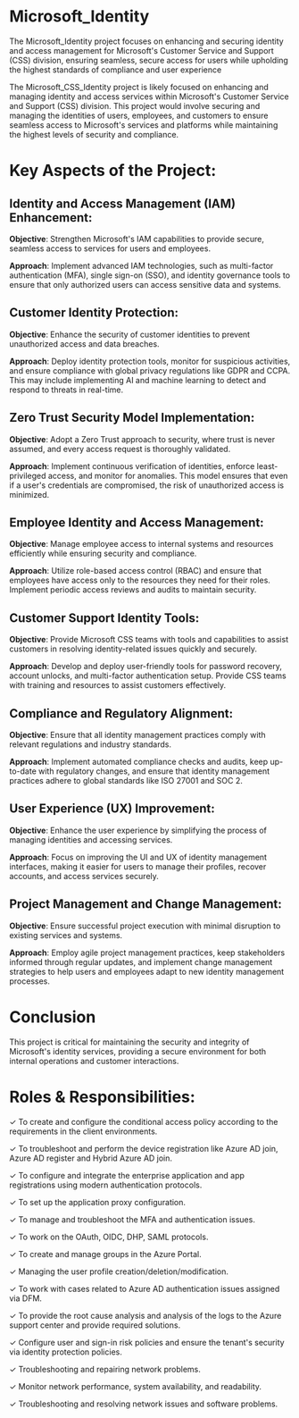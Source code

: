 # Microsoft_Identity
The Microsoft_Identity project focuses on enhancing and securing identity and access management for Microsoft's Customer Service and Support (CSS) division, ensuring seamless, secure access for users while upholding the highest standards of compliance and user experience

The Microsoft_CSS_Identity project is likely focused on enhancing and managing identity and access services within Microsoft's Customer Service and Support (CSS) division. This project would involve securing and managing the identities of users, employees, and customers to ensure seamless access to Microsoft's services and platforms while maintaining the highest levels of security and compliance.

# Key Aspects of the Project:

## Identity and Access Management (IAM) Enhancement:

**Objective**: Strengthen Microsoft's IAM capabilities to provide secure, seamless access to services for users and employees.

**Approach**: Implement advanced IAM technologies, such as multi-factor authentication (MFA), single sign-on (SSO), and identity governance tools to ensure that only authorized users can access sensitive data and systems.

## Customer Identity Protection:

**Objective**: Enhance the security of customer identities to prevent unauthorized access and data breaches.

**Approach**: Deploy identity protection tools, monitor for suspicious activities, and ensure compliance with global privacy regulations like GDPR and CCPA. This may include implementing AI and machine learning to detect and respond to threats in real-time.

## Zero Trust Security Model Implementation:

**Objective**: Adopt a Zero Trust approach to security, where trust is never assumed, and every access request is thoroughly validated.

**Approach**: Implement continuous verification of identities, enforce least-privileged access, and monitor for anomalies. This model ensures that even if a user's credentials are compromised, the risk of unauthorized access is minimized.

## Employee Identity and Access Management:

**Objective**: Manage employee access to internal systems and resources efficiently while ensuring security and compliance.

**Approach**: Utilize role-based access control (RBAC) and ensure that employees have access only to the resources they need for their roles. Implement periodic access reviews and audits to maintain security.

## Customer Support Identity Tools:

**Objective**: Provide Microsoft CSS teams with tools and capabilities to assist customers in resolving identity-related issues quickly and securely.

**Approach**: Develop and deploy user-friendly tools for password recovery, account unlocks, and multi-factor authentication setup. Provide CSS teams with training and resources to assist customers effectively.

## Compliance and Regulatory Alignment:

**Objective**: Ensure that all identity management practices comply with relevant regulations and industry standards.

**Approach**: Implement automated compliance checks and audits, keep up-to-date with regulatory changes, and ensure that identity management practices adhere to global standards like ISO 27001 and SOC 2.

## User Experience (UX) Improvement:

**Objective**: Enhance the user experience by simplifying the process of managing identities and accessing services.

**Approach**: Focus on improving the UI and UX of identity management interfaces, making it easier for users to manage their profiles, recover accounts, and access services securely.

## Project Management and Change Management:

**Objective**: Ensure successful project execution with minimal disruption to existing services and systems.

**Approach**: Employ agile project management practices, keep stakeholders informed through regular updates, and implement change management strategies to help users and employees adapt to new identity management processes.

# Conclusion

This project is critical for maintaining the security and integrity of Microsoft's identity services, providing a secure environment for both internal operations and customer interactions.


# Roles & Responsibilities:

✓ To create and configure the conditional access policy according to the requirements in the client environments.

✓ To troubleshoot and perform the device registration like Azure AD join, Azure AD register and Hybrid Azure AD join.

✓ To configure and integrate the enterprise application and app registrations using modern authentication protocols.

✓ To set up the application proxy configuration.

✓ To manage and troubleshoot the MFA and authentication issues.

✓ To work on the OAuth, OIDC, DHP, SAML protocols.

✓ To create and manage groups in the Azure Portal.

✓ Managing the user profile creation/deletion/modification.

✓ To work with cases related to Azure AD authentication issues assigned via DFM.

✓ To provide the root cause analysis and analysis of the logs to the Azure support center and provide required solutions.

✓ Configure user and sign-in risk policies and ensure the tenant's security via identity protection policies.

✓ Troubleshooting and repairing network problems.

✓ Monitor network performance, system availability, and readability.

✓ Troubleshooting and resolving network issues and software problems.
